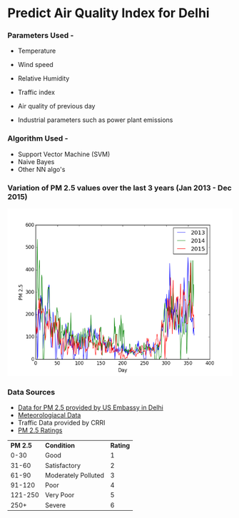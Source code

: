 # Predict Air Quality Index for Delhi

### Parameters Used - 

* Temperature

* Wind speed

* Relative Humidity

* Traffic index

* Air quality of previous day

* Industrial parameters such as power plant emissions


### Algorithm Used - 

* Support Vector Machine (SVM)
* Naive Bayes
* Other NN algo's


### Variation of PM 2.5 values over the last 3 years (Jan 2013 - Dec 2015)

![ScreenShot](/graphs/all.png)


### Data Sources

* [Data for PM 2.5 provided by US Embassy in Delhi](http://newdelhi.usembassy.gov/airqualitydataemb.html)
* [Meteorologiacal Data](http://en.tutiempo.net/climate/01-2015/ws-421820.html)
* Traffic Data provided by CRRI
* [PM 2.5 Ratings](https://en.wikipedia.org/wiki/Air_quality_index#India)


 <table style="width:100%">
   <tr>
    <td><span style="font-weight:bold">PM 2.5</span></td>
    <td><span style="font-weight:bold">Condition</span></td>
    <td><span style="font-weight:bold">Rating</span></td>
  </tr>
  <tr>
    <td>0-30</td>
    <td>Good</td>
    <td>1</td>
  </tr>
  <tr>
    <td>31-60</td>
    <td>Satisfactory</td>
    <td>2</td>
  </tr>
  <tr>
    <td>61-90</td>
    <td>Moderately Polluted</td>
    <td>3</td>
  </tr>
  <tr>
    <td>91-120</td>
    <td>Poor</td>
    <td>4</td>
  </tr>
  <tr>
    <td>121-250</td>
    <td>Very Poor</td>
    <td>5</td>
  </tr>
  <tr>
    <td>250+</td>
    <td>Severe</td>
    <td>6</td>
  </tr>
</table>